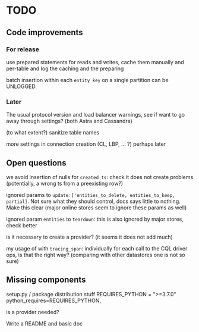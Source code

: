 # TODO

## Code improvements

### For release

use prepared statements for reads and writes, cache them manually and per-table
and log the caching and the preparing

batch insertion within each `entity_key`
on a single partition can be UNLOGGED

### Later

The usual protocol version and load balancer warnings, see if want to go away through settings?
(both Astra and Cassandra)

(to what extent?) sanitize table names

more settings in connection creation (CL, LBP, ... ?) perhaps later

## Open questions

we avoid insertion of nulls for `created_ts`: check it does not create problems (potentially, a wrong ts from a preexisting row?)

ignored params to `update`: `['entities_to_delete, entities_to_keep, partial]`. Not sure what they should control, docs says little to nothing. Make this clear (major online stores seem to ignore these params as well)

ignored param `entities` to `teardown`: this is also ignored by major stores, check better

is it necessary to create a provider? (it seems it does not add much)

my usage of with `tracing_span`: individually for each call to the CQL driver ops, is that the right way? (comparing with other datastores one is not so sure)

## Missing components

setup.py / package distribution stuff
    REQUIRES_PYTHON = ">=3.7.0"
    python_requires=REQUIRES_PYTHON,

is a provider needed?

Write a README and basic doc

